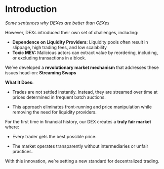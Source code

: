 # Introduction

_Some sentences why DEXes are better than CEXes_

However, DEXs introduced their own set of challenges, including:

- **Dependence on Liquidity Providers:** Liquidity pools often result in slippage, high trading fees, and low scalability
- **Toxic MEV:** Malicious actors can extract value by reordering, including, or excluding transactions in a block.

We’ve developed a **revolutionary market mechanism** that addresses these issues head-on: **Streaming Swaps**

**What It Does:**

- Trades are not settled instantly. Instead, they are streamed over time at prices determined in frequent batch auctions.

- This approach eliminates front-running and price manipulation while removing the need for liquidity providers.

For the first time in financial history, our DEX creates a **truly fair market** where:

- Every trader gets the best possible price.

- The market operates transparently without intermediaries or unfair practices.

With this innovation, we’re setting a new standard for decentralized trading.
